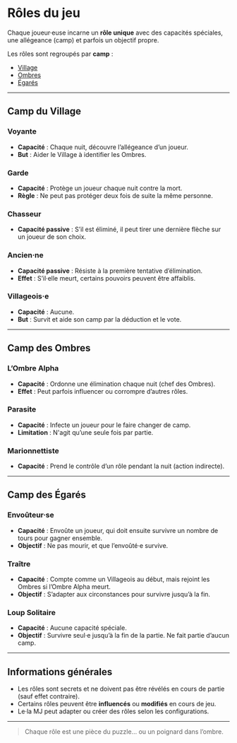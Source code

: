 # Rôles du jeu

Chaque joueur·euse incarne un **rôle unique** avec des capacités spéciales, une allégeance (camp) et parfois un objectif propre.

Les rôles sont regroupés par **camp** :

- [Village](#camp-du-village)
- [Ombres](#camp-des-ombres)
- [Égarés](#camp-des-égarés)

---

## Camp du Village

### Voyante
- **Capacité** : Chaque nuit, découvre l’allégeance d’un joueur.
- **But** : Aider le Village à identifier les Ombres.

### Garde
- **Capacité** : Protège un joueur chaque nuit contre la mort.
- **Règle** : Ne peut pas protéger deux fois de suite la même personne.

### Chasseur
- **Capacité passive** : S’il est éliminé, il peut tirer une dernière flèche sur un joueur de son choix.

### Ancien·ne
- **Capacité passive** : Résiste à la première tentative d’élimination.
- **Effet** : S’il·elle meurt, certains pouvoirs peuvent être affaiblis.

### Villageois·e
- **Capacité** : Aucune.
- **But** : Survit et aide son camp par la déduction et le vote.

---

## Camp des Ombres

### L’Ombre Alpha
- **Capacité** : Ordonne une élimination chaque nuit (chef des Ombres).
- **Effet** : Peut parfois influencer ou corrompre d’autres rôles.

### Parasite
- **Capacité** : Infecte un joueur pour le faire changer de camp.
- **Limitation** : N'agit qu’une seule fois par partie.

### Marionnettiste
- **Capacité** : Prend le contrôle d’un rôle pendant la nuit (action indirecte).

---

## Camp des Égarés

### Envoûteur·se
- **Capacité** : Envoûte un joueur, qui doit ensuite survivre un nombre de tours pour gagner ensemble.
- **Objectif** : Ne pas mourir, et que l’envoûté·e survive.

### Traître
- **Capacité** : Compte comme un Villageois au début, mais rejoint les Ombres si l’Ombre Alpha meurt.
- **Objectif** : S’adapter aux circonstances pour survivre jusqu’à la fin.

### Loup Solitaire
- **Capacité** : Aucune capacité spéciale.
- **Objectif** : Survivre seul·e jusqu’à la fin de la partie. Ne fait partie d’aucun camp.

---

## Informations générales

- Les rôles sont secrets et ne doivent pas être révélés en cours de partie (sauf effet contraire).
- Certains rôles peuvent être **influencés** ou **modifiés** en cours de jeu.
- Le·la MJ peut adapter ou créer des rôles selon les configurations.

---

> Chaque rôle est une pièce du puzzle... ou un poignard dans l’ombre.
